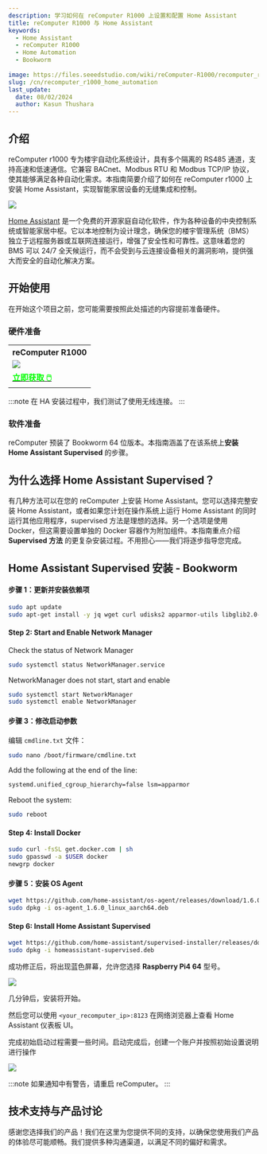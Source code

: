 ```yaml
---
description: 学习如何在 reComputer R1000 上设置和配置 Home Assistant
title: reComputer R1000 与 Home Assistant 
keywords:
  - Home Assistant 
  - reComputer R1000
  - Home Automation
  - Bookworm
  
image: https://files.seeedstudio.com/wiki/reComputer-R1000/recomputer_r_images/01.png
slug: /cn/recomputer_r1000_home_automation
last_update:
  date: 08/02/2024
  author: Kasun Thushara
---
```


## 介绍

reComputer r1000 专为楼宇自动化系统设计，具有多个隔离的 RS485 通道，支持高速和低速通信。它兼容 BACnet、Modbus RTU 和 Modbus TCP/IP 协议，使其能够满足各种自动化需求。本指南简要介绍了如何在 reComputer r1000 上安装 Home Assistant，实现智能家居设备的无缝集成和控制。

<div style={{textAlign:'center'}}><img src="https://files.seeedstudio.com/wiki/reComputer-R1000/HA/logo.png" style={{width:400}}/></div>

[Home Assistant](https://www.home-assistant.io/) 是一个免费的开源家庭自动化软件，作为各种设备的中央控制系统或智能家居中枢。它以本地控制为设计理念，确保您的楼宇管理系统（BMS）独立于远程服务器或互联网连接运行，增强了安全性和可靠性。这意味着您的 BMS 可以 24/7 全天候运行，而不会受到与云连接设备相关的漏洞影响，提供强大而安全的自动化解决方案。

## 开始使用

在开始这个项目之前，您可能需要按照此处描述的内容提前准备硬件。

### 硬件准备

<div class="table-center">
 <table class="table-nobg">
    <tr class="table-trnobg">
      <th class="table-trnobg">reComputer R1000</th>
  </tr>
    <tr class="table-trnobg"></tr>
  <tr class="table-trnobg">
   <td class="table-trnobg"><div style={{textAlign:'center'}}><img src="https://files.seeedstudio.com/wiki/reComputer-R1000/recomputer_r_images/01.png" style={{width:300, height:'auto'}}/></div></td>
  </tr>
    <tr class="table-trnobg"></tr>
  <tr class="table-trnobg">
   <td class="table-trnobg"><div class="get_one_now_container" style={{textAlign: 'center'}}><a class="get_one_now_item" href="https://www.seeedstudio.com/reComputer-R1025-10-p-5895.html" target="_blank">
              <strong><span><font color={'FFFFFF'} size={"4"}> 立即获取 🖱️</font></span></strong>
          </a></div></td>
        </tr>
    </table>
</div>

:::note
在 HA 安装过程中，我们测试了使用无线连接。
:::

### 软件准备

reComputer 预装了 Bookworm 64 位版本。本指南涵盖了在该系统上**安装 Home Assistant Supervised** 的步骤。

## 为什么选择 Home Assistant Supervised？

有几种方法可以在您的 reComputer 上安装 Home Assistant。您可以选择完整安装 Home Assistant，或者如果您计划在操作系统上运行 Home Assistant 的同时运行其他应用程序，supervised 方法是理想的选择。另一个选项是使用 Docker，但这需要设置单独的 Docker 容器作为附加组件。本指南重点介绍 **Supervised 方法** 的更复杂安装过程。不用担心——我们将逐步指导您完成。

## Home Assistant Supervised 安装 - Bookworm

#### 步骤 1：更新并安装依赖项

```bash
sudo apt update
sudo apt-get install -y jq wget curl udisks2 apparmor-utils libglib2.0-bin network-manager dbus systemd-journal-remote systemd-resolved
```

#### Step 2: Start and Enable Network Manager

Check the status of Network Manager

```bash
sudo systemctl status NetworkManager.service
```

NetworkManager does not start, start and enable

```bash
sudo systemctl start NetworkManager
sudo systemctl enable NetworkManager
```

#### 步骤 3：修改启动参数

编辑 `cmdline.txt` 文件：

```bash
sudo nano /boot/firmware/cmdline.txt
```

Add the following at the end of the line:

```bash
systemd.unified_cgroup_hierarchy=false lsm=apparmor
```

Reboot the system:

```bash
sudo reboot
```

#### Step 4: Install Docker

```bash
sudo curl -fsSL get.docker.com | sh
sudo gpasswd -a $USER docker
newgrp docker
```

#### 步骤 5：安装 OS Agent

```bash
wget https://github.com/home-assistant/os-agent/releases/download/1.6.0/os-agent_1.6.0_linux_aarch64.deb
sudo dpkg -i os-agent_1.6.0_linux_aarch64.deb
```

#### Step 6: Install Home Assistant Supervised

```bash
wget https://github.com/home-assistant/supervised-installer/releases/download/1.6.0/homeassistant-supervised.deb
sudo dpkg -i homeassistant-supervised.deb
```

成功修正后，将出现蓝色屏幕，允许您选择 **Raspberry Pi4 64** 型号。

<div style={{textAlign:'center'}}><img src="https://files.seeedstudio.com/wiki/ReTerminal/frigate/bluescreen.png" style={{width:600}}/></div>

几分钟后，安装将开始。

然后您可以使用 `<your_recomputer_ip>:8123` 在网络浏览器上查看 Home Assistant 仪表板 UI。

完成初始启动过程需要一些时间。启动完成后，创建一个账户并按照初始设置说明进行操作

<div style={{textAlign:'center'}}><img src="https://files.seeedstudio.com/wiki/Home-Assistant/13.png" style={{width:600}}/></div>

:::note
如果通知中有警告，请重启 reComputer。
:::

## 技术支持与产品讨论

感谢您选择我们的产品！我们在这里为您提供不同的支持，以确保您使用我们产品的体验尽可能顺畅。我们提供多种沟通渠道，以满足不同的偏好和需求。

<div class="button_tech_support_container">
<a href="https://forum.seeedstudio.com/" class="button_forum"></a>
<a href="https://www.seeedstudio.com/contacts" class="button_email"></a>
</div>

<div class="button_tech_support_container">
<a href="https://discord.gg/eWkprNDMU7" class="button_discord"></a>
<a href="https://github.com/Seeed-Studio/wiki-documents/discussions/69" class="button_discussion"></a>
</div>

